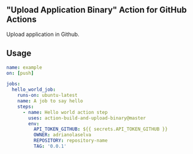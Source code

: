 ## "Upload Application Binary" Action for GitHub Actions

Upload application in Github.

## Usage

```yaml
name: example
on: [push]

jobs:
  hello_world_job:
    runs-on: ubuntu-latest
    name: A job to say hello
    steps:
      - name: Hello world action step
        uses: action-build-and-upload-binary@master
        env:
          API_TOKEN_GITHUB: ${{ secrets.API_TOKEN_GITHUB }} 
          OWNER: adrianolaselva
          REPOSITORY: repository-name
          TAG: '0.0.1'
```